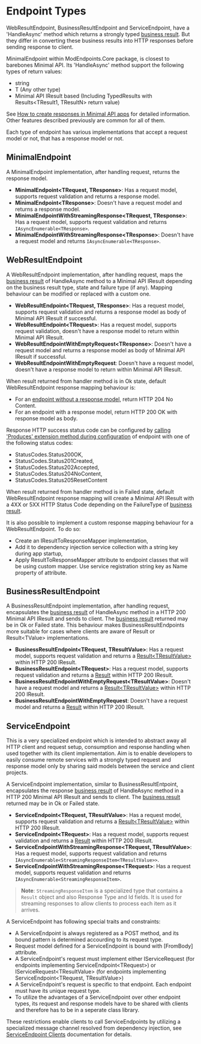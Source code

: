 # Endpoint Types

WebResultEndpoint, BusinessResultEndpoint and ServiceEndpoint, have a 'HandleAsync' method which returns a strongly typed [business result](https://github.com/modabas/ModResults). But they differ in converting these business results into HTTP responses before sending response to client.

MinimalEndpoint within ModEndpoints.Core package, is closest to barebones Minimal API. Its 'HandleAsync' method support the following types of return values:

- string
- T (Any other type)
- Minimal API IResult based (Including TypedResults with Results<TResult1, TResultN> return value)

See [How to create responses in Minimal API apps](https://learn.microsoft.com/en-us/aspnet/core/fundamentals/minimal-apis/responses?view=aspnetcore-8.0) for detailed information. Other features described previously are common for all of them.

Each type of endpoint has various implementations that accept a request model or not, that has a response model or not.

## MinimalEndpoint

A MinimalEndpoint implementation, after handling request, returns the response model.

- **MinimalEndpoint&lt;TRequest, TResponse&gt;**: Has a request model, supports request validation and returns a response model.
- **MinimalEndpoint&lt;TResponse&gt;**: Doesn't have a request model and returns a response model.
- **MinimalEndpointWithStreamingResponse&lt;TRequest, TResponse&gt;**: Has a request model, supports request validation and returns `IAsyncEnumerable<TResponse>`.
- **MinimalEndpointWithStreamingResponse&lt;TResponse&gt;**: Doesn't have a request model and returns `IAsyncEnumerable<TResponse>`.

## WebResultEndpoint

A WebResultEndpoint implementation, after handling request, maps the [business result](https://github.com/modabas/ModResults) of HandleAsync method to a Minimal API IResult depending on the business result type, state and failure type (if any). Mapping behaviour can be modified or replaced with a custom one.

- **WebResultEndpoint&lt;TRequest, TResponse&gt;**: Has a request model, supports request validation and returns a response model as body of Minimal API IResult if successful.
- **WebResultEndpoint&lt;TRequest&gt;**: Has a request model, supports request validation, doesn't have a response model to return within Minimal API IResult.
- **WebResultEndpointWithEmptyRequest&lt;TResponse&gt;**: Doesn't have a request model and returns a response model as body of Minimal API IResult if successful.
- **WebResultEndpointWithEmptyRequest**: Doesn't have a request model, doesn't have a response model to return within Minimal API IResult.

When result returned from handler method is in Ok state, default WebResultEndpoint response mapping behaviour is:
- For an [endpoint without a response model](../samples/ShowcaseWebApi/Features/Books/DeleteBook.cs), return HTTP 204 No Content.
- For an endpoint with a response model, return HTTP 200 OK with response model as body.

Response HTTP success status code can be configured by [calling 'Produces' extension method during configuration](../samples/ShowcaseWebApi/Features/Books/CreateBook.cs) of endpoint with one of the following status codes:
- StatusCodes.Status200OK,
- StatusCodes.Status201Created,
- StatusCodes.Status202Accepted,
- StatusCodes.Status204NoContent,
- StatusCodes.Status205ResetContent

When result returned from handler method is in Failed state, default WebResultEndpoint response mapping will create a Minimal API IResult with a 4XX or 5XX HTTP Status Code depending on the FailureType of [business result](https://github.com/modabas/ModResults).

It is also possible to implement a custom response mapping behaviour for a WebResultEndpoint. To do so:
- Create an IResultToResponseMapper implementation,
- Add it to dependency injection service collection with a string key during app startup,
- Apply ResultToResponseMapper attribute to endpoint classes that will be using custom mapper. Use service registration string key as Name property of attribute.

## BusinessResultEndpoint

A BusinessResultEndpoint implementation, after handling request, encapsulates the [business result](https://github.com/modabas/ModResults) of HandleAsync method in a HTTP 200 Minimal API IResult and sends to client. The [business result](https://github.com/modabas/ModResults) returned may be in Ok or Failed state. This behaviour makes BusinessResultEndpoints more suitable for cases where clients are aware of Result or Result&lt;TValue&gt; implementations.

- **BusinessResultEndpoint&lt;TRequest, TResultValue&gt;**: Has a request model, supports request validation and returns a [Result&lt;TResultValue&gt;](https://github.com/modabas/ModResults) within HTTP 200 IResult.
- **BusinessResultEndpoint&lt;TRequest&gt;**: Has a request model, supports request validation and returns a [Result](https://github.com/modabas/ModResults) within HTTP 200 IResult.
- **BusinessResultEndpointWithEmptyRequest&lt;TResultValue&gt;**: Doesn't have a request model and returns a [Result&lt;TResultValue&gt;](https://github.com/modabas/ModResults) within HTTP 200 IResult.
- **BusinessResultEndpointWithEmptyRequest**: Doesn't have a request model and returns a [Result](https://github.com/modabas/ModResults) within HTTP 200 IResult.


## ServiceEndpoint

This is a very specialized endpoint which is intended to abstract away all HTTP client and request setup, consumption and response handling when used together with its client implementation. Aim is to enable developers to easily consume remote services with a strongly typed request and response model only by sharing said models between the service and client projects.

A ServiceEndpoint implementation, similar to BusinessResultEntpoint, encapsulates the response [business result](https://github.com/modabas/ModResults) of HandleAsync method in a HTTP 200 Minimal API IResult and sends to client. The [business result](https://github.com/modabas/ModResults) returned may be in Ok or Failed state.

- **ServiceEndpoint&lt;TRequest, TResultValue&gt;**: Has a request model, supports request validation and returns a [Result&lt;TResultValue&gt;](https://github.com/modabas/ModResults) within HTTP 200 IResult.
- **ServiceEndpoint&lt;TRequest&gt;**: Has a request model, supports request validation and returns a [Result](https://github.com/modabas/ModResults) within HTTP 200 IResult.
- **ServiceEndpointWithStreamingResponse&lt;TRequest, TResultValue&gt;**: Has a request model, supports request validation and returns `IAsyncEnumerable<StreamingResponseItem<TResultValue>>`.
- **ServiceEndpointWithStreamingResponse&lt;TRequest&gt;**: Has a request model, supports request validation and returns `IAsyncEnumerable<StreamingResponseItem>`.

>**Note**: `StreamingResponseItem` is a specialized type that contains a `Result` object and also Response Type and Id fields. It is used for streaming responses to allow clients to process each item as it arrives.

A ServiceEndpoint has following special traits and constraints:
- A ServiceEndpoint is always registered as a POST method, and its bound pattern is determined accourding to its request type.
- Request model defined for a ServiceEndpoint is bound with [FromBody] attribute.
- A ServiceEndpoint's request must implement either IServiceRequest (for endpoints implementing ServiceEndpoint&lt;TRequest&gt;) or IServiceRequest&lt;TResultValue&gt; (for endpoints implementing ServiceEndpoint&lt;TRequest, TResultValue&gt;)
- A ServiceEndpoint's request is specific to that endpoint. Each endpoint must have its unique request type.
- To utilize the advantages of a ServiceEndpoint over other endpoint types, its request and response models have to be shared with clients and therefore has to be in a seperate class library.

These restrictions enable clients to call ServiceEndpoints by utilizing a specialized message channel resolved from dependency injection, see [ServiceEndpoint Clients](ServiceEndpointClients.md) documentation for details.

